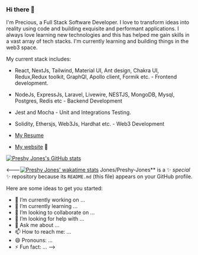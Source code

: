 ### Hi there 👋

I'm Precious, a Full Stack Software Developer. I love to transform ideas into reality using code and building exquisite and 
performant applications. I always love learning new technologies and this has helped me gain skills in a vast array of tech stacks. I'm currently learning and building things in the web3 space.

My current stack includes:
- React, NextJs, Tailwind, Material UI, Ant design, Chakra UI, Redux,Redux toolkit, GraphQl, Apollo client, Formik etc. - Frontend development.
- NodeJs, ExpressJs, Laravel, Livewire, NESTJS, MongoDB, Mysql, Postgres, Redis etc - Backend Development
- Jest and Mocha - Unit and Integrations Testing.
- Solidity, Ethersjs, Web3Js, Hardhat etc. - Web3 Development

- [My Resume](https://docs.google.com/document/d/1kzJ0crZBq4kBQ-KHL86XdDKdad_s7NQa/edit)
- [My website](https://adedibuprecious.vercel.app/) 👨‍

[![Preshy Jones's GitHub stats](https://github-readme-stats.vercel.app/api?username=Preshy-Jones&show_icons=true&theme=cobalt)](https://github.com/Preshy-Jones/github-readme-stats)

<---[![Preshy Jones' wakatime stats](https://github-readme-stats.vercel.app/api/wakatime?username=PreshyJones)](https://github.com/anuraghazra/github-readme-stats)
Jones/Preshy-Jones** is a ✨ _special_ ✨ repository because its `README.md` (this file) appears on your GitHub profile.

Here are some ideas to get you started:

- 🔭 I’m currently working on ...
- 🌱 I’m currently learning ...
- 👯 I’m looking to collaborate on ...
- 🤔 I’m looking for help with ...
- 💬 Ask me about ...
- 📫 How to reach me: ...
- 😄 Pronouns: ...
- ⚡ Fun fact: ...
-->
